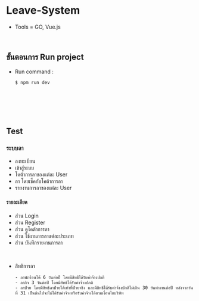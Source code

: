 # Leave-System
- Tools = GO, Vue.js
</br>

## ขั้นตอนการ Run project
- Run command :
    ```
    $ npm run dev
    ```
</br></br></br></br>

## Test
### ระบบลา 
- ลงทะเบียน
- เข้าสู่ระบบ
- โคต้าการลาของแต่ละ User
- ลา โดยเช็คกับโคต้าการลา
- รายงานการลาของแต่ละ User

#### รายละเอียด
- ส่วน Login
- ส่วน Register
- ส่วน ดูโคต้าการลา
- ส่วน ใช้งานการลาแต่ละประเภท
- ส่วน บันทึกรายงานการลา
</br>

- สิทธิการลา
    ```
    - ลาพักร้อนได้ 6 วันต่อปี โดยมีสิทธิได้รับค่าจ้างปกติ
    - ลากิจ 3 วันต่อปี โดยมีสิทธิได้รับค่าจ้างปกติ
    - ลาป่วย โดยมีสิทธิลาป่วยได้เท่าที่ป่วยจริง และมีสิทธิได้รับค่าจ้างปกติไม่เกิน 30 วันทำงานต่อปี หลังจากวันที่ 31 เป็นต้นไปจะไม่ได้รับค่าจ้างหรือรับค่าจ้างได้ตามเงื่อนไขบริษัท
    ```